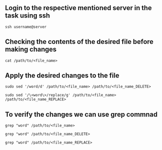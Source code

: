 ## Login to the respective mentioned server in the task using ssh

```
ssh username@server
```
## Checking the contents of the desired file before making changes

```
cat /path/to/<file_name>
```
## Apply the desired changes to the file

```
sudo sed '/word/d' /path/to/<file_name> /path/to/<file_name_DELETE>
```

```
sudo sed '/\<word\>/replace/g' /path/to/<file_name> /path/to/<file_name_REPLACE>
```

## To verify the changes we can use grep commnad

```
grep "word" /path/to/<file_name>

grep "word" /path/to/<file_name_DELETE>

grep "word" /path/to/<file_name_REPLACE>
```
